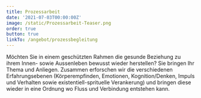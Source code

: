 ```yaml
---
title: Prozessarbeit
date: '2021-07-03T00:00:00Z'
image: /static/Prozessarbeit-Teaser.png
order: true
button: true
linkTo: /angebot/prozessbegleitung
---
```


Möchten Sie in einem geschützten Rahmen die gesunde Beziehung zu ihrem Innen- sowie Aussenleben bewusst wieder herstellen? Sie bringen Ihr Thema und Anliegen. Zusammen erforschen wir die verschiedenen Erfahrungsebenen (Körperempfinden, Emotionen, Kognition/Denken, Impuls und Verhalten sowie existentiell-sprituelle Verankerung) und bringen diese wieder in eine Ordnung wo Fluss und Verbindung entstehen kann.
